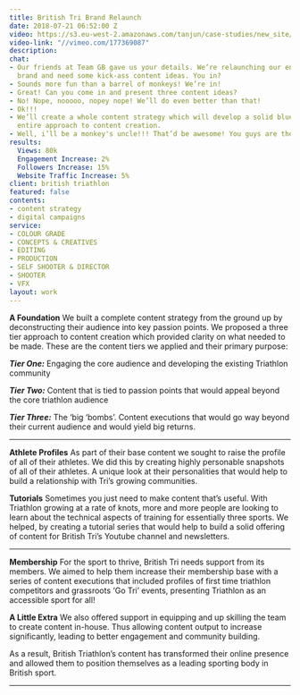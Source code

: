```yaml
---
title: British Tri Brand Relaunch
date: 2018-07-21 06:52:00 Z
video: https://s3.eu-west-2.amazonaws.com/tanjun/case-studies/new_site/tri-brand-relanch/reel
video-link: "//vimeo.com/177369087"
description: 
chat:
- Our friends at Team GB gave us your details. We’re relaunching our entire digital
  brand and need some kick-ass content ideas. You in?
- Sounds more fun than a barrel of monkeys! We’re in!
- Great! Can you come in and present three content ideas?
- No! Nope, nooooo, nopey nope! We’ll do even better than that!
- Ok!!!
- We’ll create a whole content strategy which will develop a solid blueprint for your
  entire approach to content creation.
- Well, i’ll be a monkey's uncle!!! That’d be awesome! You guys are the bestest!
results:
  Views: 80k
  Engagement Increase: 2%
  Followers Increase: 15%
  Website Traffic Increase: 5%
client: british triathlon
featured: false
contents:
- content strategy
- digital campaigns
service:
- COLOUR GRADE
- CONCEPTS & CREATIVES
- EDITING
- PRODUCTION
- SELF SHOOTER & DIRECTOR
- SHOOTER
- VFX
layout: work
---
```


<div class='video one-one'>
<div data-vimeo-url="//vimeo.com/215175022/9a6ddcc9f8" class='iframe'></div>
<a href='//vimeo.com/215175022' data-lity class='video-filter'></a>
</div>

**A Foundation** We built a complete content strategy from the ground up by deconstructing their audience into key passion points. We proposed a three tier approach to content creation which provided clarity on what needed to be made. These are the content tiers we applied and their primary purpose:

***Tier One:*** Engaging the core audience and developing the existing Triathlon community

***Tier Two:*** Content that is tied to passion points that would appeal beyond the core triathlon audience

***Tier Three:*** The ‘big ‘bombs’. Content executions that would go way beyond their current audience and would yield big returns.

---

<div class='video one-one'>
<div data-vimeo-url="//vimeo.com/215175345/9a267c7487" class='iframe'></div>
<a href='//vimeo.com/215175345' data-lity class='video-filter'></a>
</div>

**Athlete Profiles** As part of their base content we sought to raise the profile of all of their athletes. We did this by creating highly personable snapshots of all of their athletes. A unique look at their personalities that would help to build a relationship with Tri’s growing communities.

**Tutorials** Sometimes you just need to make content that’s useful. With Triathlon growing at a rate of knots, more and more people are looking to learn about the technical aspects of training for essentially three sports. We helped, by creating a tutorial series that would help to build a solid offering of content for British Tri’s Youtube channel and newsletters.

---

<div class='video one-one'>
<div data-vimeo-url="//vimeo.com/215175492/ecef00f161" class='iframe'></div>
<a href='//vimeo.com/215175492' data-lity class='video-filter'></a>
</div>

**Membership** For the sport to thrive, British Tri needs support from its members. We aimed to help them increase their membership base with a series of content executions that included profiles of first time triathlon competitors and grassroots ‘Go Tri’ events, presenting Triathlon as an accessible sport for all!

**A Little Extra** We also offered support in equipping and up skilling the team to create content in-house. Thus allowing content output to increase significantly, leading to better engagement and community building.

As a result, British Triathlon’s content has transformed their online presence and allowed them to position themselves as a leading sporting body in British sport.

---